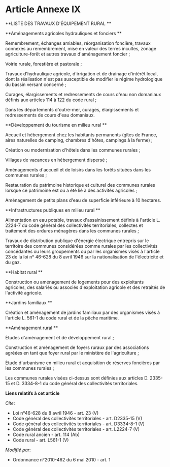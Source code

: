 # Article Annexe IX

**LISTE DES TRAVAUX D'ÉQUIPEMENT RURAL **

**Aménagements agricoles hydrauliques et fonciers **

Remembrement, échanges amiables, réorganisation foncière, travaux connexes au remembrement, mise en valeur des terres
incultes, zonage agriculture-forêt et autres travaux d'aménagement foncier ; 

Voirie rurale, forestière et pastorale ; 

Travaux d'hydraulique agricole, d'irrigation et de drainage d'intérêt local, dont la réalisation n'est pas susceptible de
modifier le régime hydrologique du bassin versant concerné ; 

Curages, élargissements et redressements de cours d'eau non domaniaux définis aux articles 114 à 122 du code rural ; 

Dans les départements d'outre-mer, curages, élargissements et redressements de cours d'eau domaniaux. 

**Développement du tourisme en milieu rural **

Accueil et hébergement chez les habitants permanents (gîtes de France, aires naturelles de camping, chambres d'hôtes,
campings à la ferme) ; 

Création ou modernisation d'hôtels dans les communes rurales ; 

Villages de vacances en hébergement dispersé ; 

Aménagements d'accueil et de loisirs dans les forêts situées dans les communes rurales ; 

Restauration du patrimoine historique et culturel des communes rurales lorsque ce patrimoine est ou a été lié à des activités
agricoles ; 

Aménagement de petits plans d'eau de superficie inférieure à 10 hectares. 

**Infrastructures publiques en milieu rural **

Alimentation en eau potable, travaux d'assainissement définis à l'article L. 2224-7 du code général des collectivités
territoriales, collectes et traitement des ordures ménagères dans les communes rurales ; 

Travaux de distribution publique d'énergie électrique entrepris sur le territoire des communes considérées comme rurales par
les collectivités concédantes ou leurs groupements ou par les organismes visés à l'article 23 de la loi n° 46-628 du 8 avril
1946 sur la nationalisation de l'électricité et du gaz. 

**Habitat rural **

Construction ou aménagement de logements pour des exploitants agricoles, des salariés ou associés d'exploitation agricole et
des retraités de l'activité agricole. 

**Jardins familiaux **

Création et aménagement de jardins familiaux par des organismes visés à l'article L. 561-1 du code rural et de la pêche
maritime. 

**Aménagement rural **

Études d'aménagement et de développement rural ; 

Construction et aménagement de foyers ruraux par des associations agréées en tant que foyer rural par le ministère de
l'agriculture ; 

Étude d'urbanisme en milieu rural et acquisition de réserves foncières par les communes rurales ; 

Les communes rurales visées ci-dessus sont définies aux articles D. 2335-15 et D. 3334-8-1 du code général des collectivités
territoriales.

**Liens relatifs à cet article**

_Cite_:

  - Loi n°46-628 du 8 avril 1946 - art. 23 (V)
  - Code général des collectivités territoriales - art. D2335-15 (V)
  - Code général des collectivités territoriales - art. D3334-8-1 (V)
  - Code général des collectivités territoriales - art. L2224-7 (V)
  - Code rural ancien - art. 114 (Ab)
  - Code rural - art. L561-1 (V)

_Modifié par_:

  - Ordonnance n°2010-462 du 6 mai 2010 - art. 1

